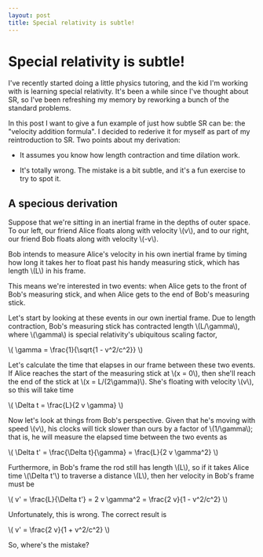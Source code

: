 ```yaml
---
layout: post
title: Special relativity is subtle!
---
```


# Special relativity is subtle!

I've recently started doing a little physics tutoring, and the kid I'm working
with is learning special relativity. It's been a while since I've thought about
SR, so I've been refreshing my memory by reworking a bunch of the standard
problems.

In this post I want to give a fun example of just how subtle SR can be: the
"velocity addition formula". I decided to rederive it for myself as part of my
reintroduction to SR. Two points about my derivation:

* It assumes you know how length contraction and time dilation work.

* It's totally wrong. The mistake is a bit subtle, and it's a fun exercise to
try to spot it.

## A specious derivation

<p>
Suppose that we're sitting in an inertial frame in the depths of outer space.
To our left, our friend Alice floats along with velocity \(v\), and to our right,
our friend Bob floats along with velocity \(-v\).
</p>

<p>
Bob intends to measure Alice's velocity in his own inertial frame by timing how
long it takes her to float past his handy measuring stick, which has length \(L\)
in his frame.
</p>

This means we're interested in two events: when Alice gets to the front of
Bob's measuring stick, and when Alice gets to the end of Bob's measuring stick.

<p>
Let's start by looking at these events in our own inertial frame. Due to length
contraction, Bob's measuring stick has contracted length \(L/\gamma\), where
\(\gamma\) is special relativity's ubiquitous scaling factor,
</p>

<div class="latex">
  \( \gamma = \frac{1}{\sqrt{1 - v^2/c^2}} \)
</div>

<p>
Let's calculate the time that elapses in our frame between these two events. If
Alice reaches the start of the measuring stick at \(x = 0\), then she'll reach
the end of the stick at \(x = L/(2\gamma)\). She's floating with velocity
\(v\), so this will take time
</p>

<div class="latex">
  \( \Delta t = \frac{L}{2 v \gamma} \)
</div>

<p>
Now let's look at things from Bob's perspective. Given that he's moving with
speed \(v\), his clocks will tick slower than ours by a factor of \(1/\gamma\);
that is, he will measure the elapsed time between the two events as
</p>

<div class="latex">
  \( \Delta t' = \frac{\Delta t}{\gamma} = \frac{L}{2 v \gamma^2} \)
</div>

<p>
Furthermore, in Bob's frame the rod still has length \(L\), so if it takes
Alice time \(\Delta t'\) to traverse a distance \(L\), then her velocity in
Bob's frame must be
</p>

<div class="latex">
  \( v' = \frac{L}{\Delta t'} = 2 v \gamma^2 = \frac{2 v}{1 - v^2/c^2} \)
</div>

<p>
Unfortunately, this is wrong. The correct result is
</p>

<div class="latex">
  \( v' = \frac{2 v}{1 + v^2/c^2}  \)
</div>

So, where's the mistake?
